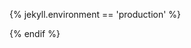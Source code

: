 {% jekyll.environment == 'production' %}
<script async src="//pagead2.googlesyndication.com/pagead/js/adsbygoogle.js"></script>
<script>
  (adsbygoogle = window.adsbygoogle || []).push({
    google_ad_client: "ca-pub-5094843872885453",
    enable_page_level_ads: true
  });
</script>
{% endif %}
